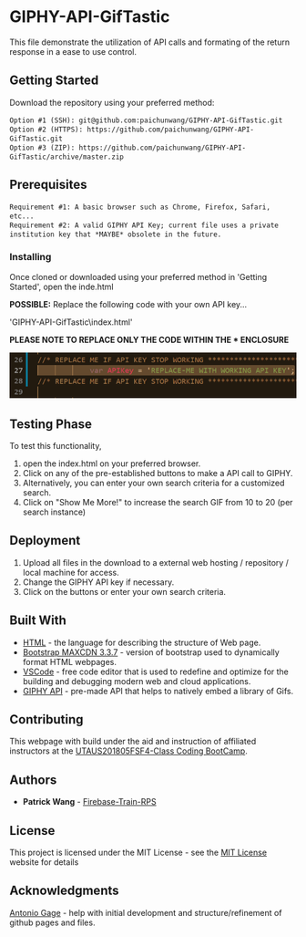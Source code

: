# GIPHY-API-GifTastic

This file demonstrate the utilization of API calls and formating of the return response in a ease to use control. 

## Getting Started

Download the repository using your preferred method:

```
Option #1 (SSH): git@github.com:paichunwang/GIPHY-API-GifTastic.git
Option #2 (HTTPS): https://github.com/paichunwang/GIPHY-API-GifTastic.git
Option #3 (ZIP): https://github.com/paichunwang/GIPHY-API-GifTastic/archive/master.zip
```

## Prerequisites

```
Requirement #1: A basic browser such as Chrome, Firefox, Safari, etc...
Requirement #2: A valid GIPHY API Key; current file uses a private institution key that *MAYBE* obsolete in the future.
```


### Installing

Once cloned or downloaded using your preferred method in 'Getting Started', open the inde.html

**POSSIBLE:** Replace the following code with your own API key...

'GIPHY-API-GifTastic\index.html'

**PLEASE NOTE TO REPLACE ONLY THE CODE WITHIN THE * ENCLOSURE**

![GIPHY API Key Replacement](https://github.com/paichunwang/GIPHY-API-GifTastic/blob/master/GIPHY-API-GifTastic-API-Replacement-KEY-Location.png)

## Testing Phase

To test this functionality,
1. open the index.html on your preferred browser.
2. Click on any of the pre-established buttons to make a API call to GIPHY.
3. Alternatively, you can enter your own search criteria for a customized search.
4. Click on "Show Me More!" to increase the search GIF from 10 to 20 (per search instance)

## Deployment

1. Upload all files in the download to a external web hosting / repository / local machine for access.
2. Change the GIPHY API key if necessary.
3. Click on the buttons or enter your own search criteria.

## Built With

* [HTML](https://www.w3.org/standards/webdesign/htmlcss) - the language for describing the structure of Web page.
* [Bootstrap MAXCDN 3.3.7](http://blog.getbootstrap.com/2016/07/25/bootstrap-3-3-7-released/) - version of bootstrap used to dynamically format HTML webpages.
* [VSCode](https://code.visualstudio.com/) - free code editor that is used to redefine and optimize for the building and debugging modern web and cloud applications.
* [GIPHY API](https://developers.giphy.com/) - pre-made API that helps to natively embed a library of Gifs.

## Contributing

This webpage with build under the aid and instruction of affiliated instructors at the [UTAUS201805FSF4-Class Coding BootCamp](https://techbootcamps.utexas.edu/coding/).

## Authors

* **Patrick Wang** - [Firebase-Train-RPS](https://github.com/paichunwang/Firebase-Train-RPS)

## License

This project is licensed under the MIT License - see the [MIT License](https://opensource.org/licenses/MIT) website for details

## Acknowledgments

[Antonio Gage](https://github.com/antoniojgage) - help with initial development and structure/refinement of github pages and files.
